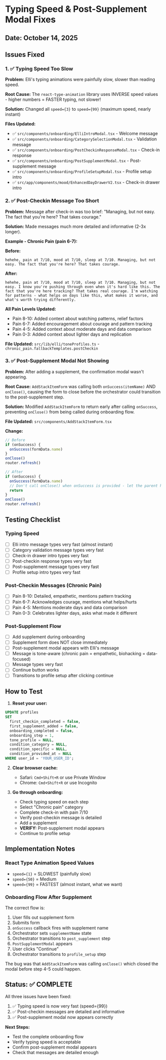 # Typing Speed & Post-Supplement Modal Fixes

## Date: October 14, 2025

## Issues Fixed

### 1. ✅ Typing Speed Too Slow
**Problem:** Elli's typing animations were painfully slow, slower than reading speed.

**Root Cause:** The `react-type-animation` library uses INVERSE speed values - higher numbers = FASTER typing, not slower!

**Solution:** Changed all `speed={3}` to `speed={99}` (maximum speed, nearly instant)

**Files Updated:**
- ✅ `src/components/onboarding/ElliIntroModal.tsx` - Welcome message
- ✅ `src/components/onboarding/CategorySelectionModal.tsx` - Validation message
- ✅ `src/components/onboarding/PostCheckinResponseModal.tsx` - Check-in response
- ✅ `src/components/onboarding/PostSupplementModal.tsx` - Post-supplement message
- ✅ `src/components/onboarding/ProfileSetupModal.tsx` - Profile setup intro
- ✅ `src/app/components/mood/EnhancedDayDrawerV2.tsx` - Check-in drawer intro

### 2. ✅ Post-Checkin Message Too Short
**Problem:** Message after check-in was too brief: "Managing, but not easy. The fact that you're here? That takes courage."

**Solution:** Made messages much more detailed and informative (2-3x longer).

**Example - Chronic Pain (pain 6-7):**

**Before:**
```
hehehe, pain at 7/10, mood at 7/10, sleep at 7/10. Managing, but not easy. The fact that you're here? That takes courage.
```

**After:**
```
hehehe, pain at 7/10, mood at 7/10, sleep at 7/10. Managing, but not easy. I know you're pushing through even when it's hard like this. The fact that you're here tracking? That takes real courage. I'm watching for patterns - what helps on days like this, what makes it worse, and what's worth trying differently.
```

**All Pain Levels Updated:**
- Pain 8-10: Added context about watching patterns, relief factors
- Pain 6-7: Added encouragement about courage and pattern tracking
- Pain 4-5: Added context about moderate days and data comparison
- Pain 0-3: Added context about lighter days and replication

**File Updated:** `src/lib/elli/toneProfiles.ts` - `chronic_pain.fallbackTemplates.postCheckin`

### 3. ✅ Post-Supplement Modal Not Showing
**Problem:** After adding a supplement, the confirmation modal wasn't appearing.

**Root Cause:** `AddStackItemForm` was calling both `onSuccess(itemName)` AND `onClose()`, causing the form to close before the orchestrator could transition to the post-supplement step.

**Solution:** Modified `AddStackItemForm` to return early after calling `onSuccess`, preventing `onClose()` from being called during onboarding flow.

**File Updated:** `src/components/AddStackItemForm.tsx`

**Change:**
```typescript
// Before
if (onSuccess) {
  onSuccess(formData.name)
}
onClose()
router.refresh()

// After
if (onSuccess) {
  onSuccess(formData.name)
  // Don't call onClose() when onSuccess is provided - let the parent handle the flow
  return
}
onClose()
router.refresh()
```

## Testing Checklist

### Typing Speed
- [ ] Elli intro message types very fast (almost instant)
- [ ] Category validation message types very fast
- [ ] Check-in drawer intro types very fast
- [ ] Post-checkin response types very fast
- [ ] Post-supplement message types very fast
- [ ] Profile setup intro types very fast

### Post-Checkin Messages (Chronic Pain)
- [ ] Pain 8-10: Detailed, empathetic, mentions pattern tracking
- [ ] Pain 6-7: Acknowledges courage, mentions what helps/hurts
- [ ] Pain 4-5: Mentions moderate days and data comparison
- [ ] Pain 0-3: Celebrates lighter days, asks what made it different

### Post-Supplement Flow
- [ ] Add supplement during onboarding
- [ ] Supplement form does NOT close immediately
- [ ] Post-supplement modal appears with Elli's message
- [ ] Message is tone-aware (chronic pain = empathetic, biohacking = data-focused)
- [ ] Message types very fast
- [ ] Continue button works
- [ ] Transitions to profile setup after clicking continue

## How to Test

1. **Reset your user:**
```sql
UPDATE profiles
SET 
  first_checkin_completed = false,
  first_supplement_added = false,
  onboarding_completed = false,
  onboarding_step = 1,
  tone_profile = NULL,
  condition_category = NULL,
  condition_specific = NULL,
  condition_provided_at = NULL
WHERE user_id = 'YOUR_USER_ID';
```

2. **Clear browser cache:**
   - Safari: `Cmd+Shift+R` or use Private Window
   - Chrome: `Cmd+Shift+R` or use Incognito

3. **Go through onboarding:**
   - Check typing speed on each step
   - Select "Chronic pain" category
   - Complete check-in with pain 7/10
   - Verify post-checkin message is detailed
   - Add a supplement
   - **VERIFY:** Post-supplement modal appears
   - Continue to profile setup

## Implementation Notes

### React Type Animation Speed Values
- `speed={1}` = SLOWEST (painfully slow)
- `speed={50}` = Medium
- `speed={99}` = FASTEST (almost instant, what we want)

### Onboarding Flow After Supplement
The correct flow is:
1. User fills out supplement form
2. Submits form
3. `onSuccess` callback fires with supplement name
4. Orchestrator sets `supplementName` state
5. Orchestrator transitions to `post_supplement` step
6. `PostSupplementModal` appears
7. User clicks "Continue"
8. Orchestrator transitions to `profile_setup` step

The bug was that `AddStackItemForm` was calling `onClose()` which closed the modal before step 4-5 could happen.

## Status: ✅ COMPLETE

All three issues have been fixed:
1. ✅ Typing speed is now very fast (speed={99})
2. ✅ Post-checkin messages are detailed and informative
3. ✅ Post-supplement modal now appears correctly

**Next Steps:**
- Test the complete onboarding flow
- Verify typing speed is acceptable
- Confirm post-supplement modal appears
- Check that messages are detailed enough





